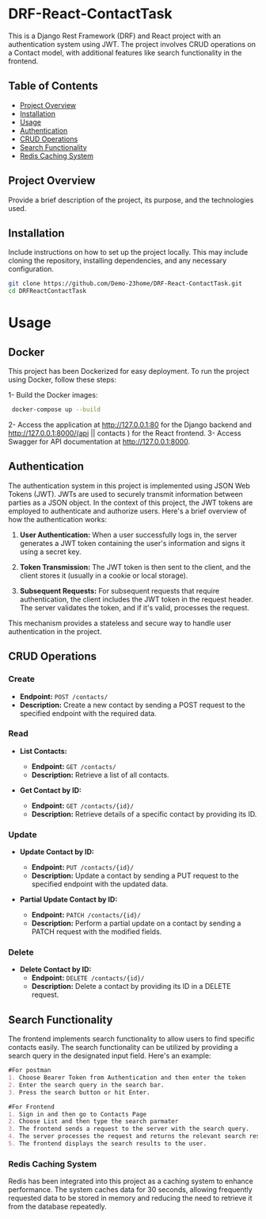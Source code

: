 # DRF-React-ContactTask

This is a Django Rest Framework (DRF) and React project with an authentication system using JWT. The project involves CRUD operations on a Contact model, with additional features like search functionality in the frontend.

## Table of Contents

- [Project Overview](#project-overview)
- [Installation](#installation)
- [Usage](#usage)
- [Authentication](#authentication)
- [CRUD Operations](#crud-operations)
- [Search Functionality](#search-functionality)
- [Redis Caching System](#redis-caching-system)
  

## Project Overview

Provide a brief description of the project, its purpose, and the technologies used.


## Installation

Include instructions on how to set up the project locally. This may include cloning the repository, installing dependencies, and any necessary configuration.

```bash
git clone https://github.com/Demo-23home/DRF-React-ContactTask.git
cd DRFReactContactTask
```
# Usage

## Docker
This project has been Dockerized for easy deployment. To run the project using Docker, follow these steps:

1- Build the Docker images:

```bash
 docker-compose up --build
```
2- Access the application at http://127.0.0.1:80 for the Django backend and http://127.0.0.1:8000/(api || contacts ) for the React frontend.
3- Access Swagger for API documentation at http://127.0.0.1:8000.
## Authentication

The authentication system in this project is implemented using JSON Web Tokens (JWT). JWTs are used to securely transmit information between parties as a JSON object. In the context of this project, the JWT tokens are employed to authenticate and authorize users. Here's a brief overview of how the authentication works:

1. **User Authentication:** When a user successfully logs in, the server generates a JWT token containing the user's information and signs it using a secret key.

2. **Token Transmission:** The JWT token is then sent to the client, and the client stores it (usually in a cookie or local storage).

3. **Subsequent Requests:** For subsequent requests that require authentication, the client includes the JWT token in the request header. The server validates the token, and if it's valid, processes the request.

This mechanism provides a stateless and secure way to handle user authentication in the project.

## CRUD Operations

### Create
- **Endpoint:** `POST /contacts/`
- **Description:** Create a new contact by sending a POST request to the specified endpoint with the required data.

### Read
- **List Contacts:**
  - **Endpoint:** `GET /contacts/`
  - **Description:** Retrieve a list of all contacts.

- **Get Contact by ID:**
  - **Endpoint:** `GET /contacts/{id}/`
  - **Description:** Retrieve details of a specific contact by providing its ID.

### Update
- **Update Contact by ID:**
  - **Endpoint:** `PUT /contacts/{id}/`
  - **Description:** Update a contact by sending a PUT request to the specified endpoint with the updated data.

- **Partial Update Contact by ID:**
  - **Endpoint:** `PATCH /contacts/{id}/`
  - **Description:** Perform a partial update on a contact by sending a PATCH request with the modified fields.

### Delete
- **Delete Contact by ID:**
  - **Endpoint:** `DELETE /contacts/{id}/`
  - **Description:** Delete a contact by providing its ID in a DELETE request.

## Search Functionality

The frontend implements search functionality to allow users to find specific contacts easily. The search functionality can be utilized by providing a search query in the designated input field. Here's an example:

```markdown
#For postman
1. Choose Bearer Token from Authentication and then enter the token
2. Enter the search query in the search bar.
3. Press the search button or hit Enter.

#For Frontend
1. Sign in and then go to Contacts Page
2. Choose List and then type the search parmater
3. The frontend sends a request to the server with the search query.
4. The server processes the request and returns the relevant search results.
5. The frontend displays the search results to the user.
```

### Redis Caching System
Redis has been integrated into this project as a caching system to enhance performance. The system caches data for 30 seconds, allowing frequently requested data to be stored in memory and reducing the need to retrieve it from the database repeatedly.
